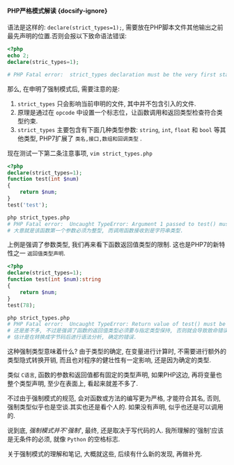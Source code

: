 #### PHP严格模式解读 {docsify-ignore}

语法是这样的: `declare(strict_types=1);`, 需要放在PHP脚本文件其他输出之前最先声明的位置.否则会报以下致命语法错误:
```php
<?php
echo 2;
declare(stric_types=1);

# PHP Fatal error:  strict_types declaration must be the very first statement in the script in /home/speauty/strict_types.php on line 3
```

那么, 在申明了强制模式后, 需要注意的是:
1. `strict_types` 只会影响当前申明的文件, 其中并不包含引入的文件.
2. 原理是通过在 `opcode` 中设置一个标志位，让函数调用和返回类型检查符合类型约束.
3. `strict_types` 主要包含有下面几种类型参数: `string`, `int`, `float` 和 `bool` 等其他类型, PHP7扩展了 `类名,接口,数组和回调类型` .

现在测试一下第二条注意事项, `vim strict_types.php`
```php
<?php
declare(strict_types=1);
function test(int $num)
{
    return $num;
}
test('test');
```
```bash
php strict_types.php
# PHP Fatal error:  Uncaught TypeError: Argument 1 passed to test() must be of the type int, string given
# 大意就是该函数第一个参数必须为整型, 而调用函数接收到是字符串类型.
```

上例是强调了参数类型, 我们再来看下函数返回值类型的限制. 这也是PHP7的新特性之一 `返回值类型声明`.
```php
<?php
declare(strict_types=1);
function test(int $num):string
{
    return $num;
}
test(78);
```
``` bash
php strict_types.php
# PHP Fatal error:  Uncaught TypeError: Return value of test() must be of the type string, int returned
# 还是差不多, 不过是强调了函数的返回值类型必须要与指定类型保持, 否则就会导致致命错误, 致使脚本执行中断.
# 估计是在转换成字节码后进行语法分析, 确定的错误. 
```

这种强制类型意味着什么? 由于类型的确定, 在变量进行计算时, 不需要进行额外的类型隐式转换开销, 而且也对程序的健壮性有一定影响, 还是因为确定的类型.

类似 `C语言`, 函数的参数和返回值都有固定的类型声明, 如果PHP这边, 再将变量也整个类型声明, 至少在表面上, 看起来就差不多了.

不过由于强制模式的规范, 会对函数或方法的编写更为严格, 才能符合其名, 否则, 强制类型似乎也是空谈.其实也还是看个人的. 如果没有声明, 似乎也还是可以调用的.

说到底, *强制模式并不'强制'*, 最终, 还是取决于写代码的人. 我所理解的'强制'应该是无条件的必须, 就像 `Python` 的空格标志.

关于强制模式的理解和笔记, 大概就这些, 后续有什么新的发现, 再做补充.


